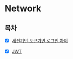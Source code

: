 # Network

## 목차

- [x] [세션기반 토큰기반 로그인 차이](./Login_Session_Token.md)
      <br> <br>
- [x] [JWT](./JWT.md)
